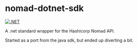 # nomad-dotnet-sdk

[![.NET](https://github.com/pedrostc/nomad-dotnet-sdk/actions/workflows/dotnet.yml/badge.svg)](https://github.com/pedrostc/nomad-dotnet-sdk/actions/workflows/dotnet.yml)

A .net standard wrapper for the Hashicorp Nomad API.

Started as a port from the java sdk, but ended up diverting a bit.
